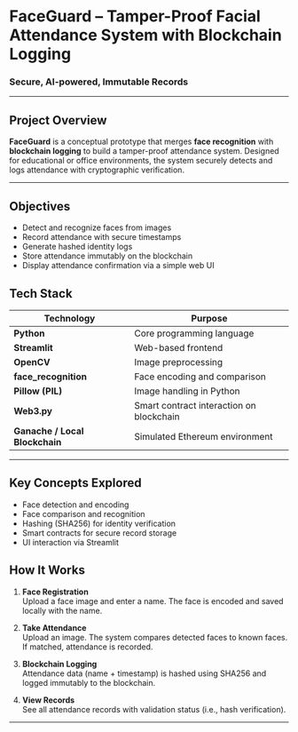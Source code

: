 # FaceGuard – Tamper-Proof Facial Attendance System with Blockchain Logging

### Secure, AI-powered, Immutable Records

---

## Project Overview

**FaceGuard** is a conceptual prototype that merges **face recognition** with **blockchain logging** to build a tamper-proof attendance system. Designed for educational or office environments, the system securely detects and logs attendance with cryptographic verification.


---

##  Objectives

- Detect and recognize faces from images
- Record attendance with secure timestamps
- Generate hashed identity logs
- Store attendance immutably on the blockchain
- Display attendance confirmation via a simple web UI


##  Tech Stack

| Technology         | Purpose                                 |
|--------------------|------------------------------------------|
| **Python**         | Core programming language                |
| **Streamlit**      | Web-based frontend                       |
| **OpenCV**         | Image preprocessing                      |
| **face_recognition** | Face encoding and comparison           |
| **Pillow (PIL)**   | Image handling in Python                 |
| **Web3.py**        | Smart contract interaction on blockchain |
| **Ganache / Local Blockchain** | Simulated Ethereum environment   |

---

## Key Concepts Explored

- Face detection and encoding
- Face comparison and recognition
- Hashing (SHA256) for identity verification
- Smart contracts for secure record storage
- UI interaction via Streamlit



## How It Works

1. **Face Registration**  
   Upload a face image and enter a name. The face is encoded and saved locally with the name.

2. **Take Attendance**  
   Upload an image. The system compares detected faces to known faces. If matched, attendance is recorded.

3. **Blockchain Logging**  
   Attendance data (name + timestamp) is hashed using SHA256 and logged immutably to the blockchain.

4. **View Records**  
   See all attendance records with validation status (i.e., hash verification).

---

